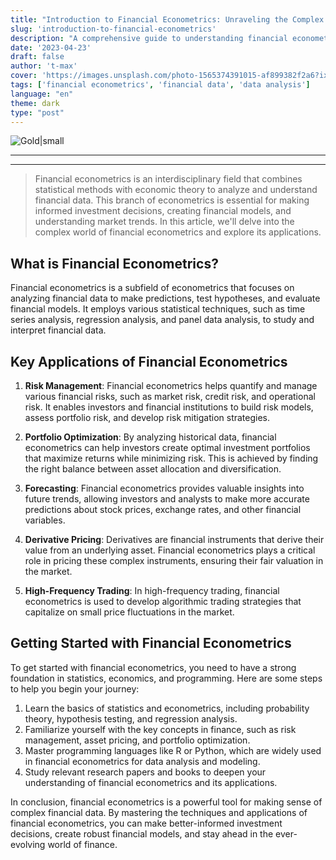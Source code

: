 ```yaml
---
title: "Introduction to Financial Econometrics: Unraveling the Complex World of Financial Data"
slug: 'introduction-to-financial-econometrics'
description: "A comprehensive guide to understanding financial econometrics and its applications in financial data analysis."
date: '2023-04-23'
draft: false
author: 't-max'
cover: 'https://images.unsplash.com/photo-1565374391015-af899382f2a6?ixlib=rb-4.0.3&ixid=MnwxMjA3fDB8MHxwaG90by1wYWdlfHx8fGVufDB8fHx8&auto=format&fit=crop&w=1470&q=80'
tags: ['financial econometrics', 'financial data', 'data analysis']
language: "en"
theme: dark
type: "post"
---
```


![Gold|small](https://images.unsplash.com/photo-1565374391015-af899382f2a6?ixlib=rb-4.0.3&ixid=MnwxMjA3fDB8MHxwaG90by1wYWdlfHx8fGVufDB8fHx8&auto=format&fit=crop&w=1470&q=80)

---
---

>Financial econometrics is an interdisciplinary field that combines statistical methods with economic theory to analyze and understand financial data. This branch of econometrics is essential for making informed investment decisions, creating financial models, and understanding market trends. In this article, we'll delve into the complex world of financial econometrics and explore its applications.

## What is Financial Econometrics?

Financial econometrics is a subfield of econometrics that focuses on analyzing financial data to make predictions, test hypotheses, and evaluate financial models. It employs various statistical techniques, such as time series analysis, regression analysis, and panel data analysis, to study and interpret financial data.

## Key Applications of Financial Econometrics

1. **Risk Management**: Financial econometrics helps quantify and manage various financial risks, such as market risk, credit risk, and operational risk. It enables investors and financial institutions to build risk models, assess portfolio risk, and develop risk mitigation strategies.

2. **Portfolio Optimization**: By analyzing historical data, financial econometrics can help investors create optimal investment portfolios that maximize returns while minimizing risk. This is achieved by finding the right balance between asset allocation and diversification.

3. **Forecasting**: Financial econometrics provides valuable insights into future trends, allowing investors and analysts to make more accurate predictions about stock prices, exchange rates, and other financial variables.

4. **Derivative Pricing**: Derivatives are financial instruments that derive their value from an underlying asset. Financial econometrics plays a critical role in pricing these complex instruments, ensuring their fair valuation in the market.

5. **High-Frequency Trading**: In high-frequency trading, financial econometrics is used to develop algorithmic trading strategies that capitalize on small price fluctuations in the market.

## Getting Started with Financial Econometrics

To get started with financial econometrics, you need to have a strong foundation in statistics, economics, and programming. Here are some steps to help you begin your journey:

1. Learn the basics of statistics and econometrics, including probability theory, hypothesis testing, and regression analysis.
2. Familiarize yourself with the key concepts in finance, such as risk management, asset pricing, and portfolio optimization.
3. Master programming languages like R or Python, which are widely used in financial econometrics for data analysis and modeling.
4. Study relevant research papers and books to deepen your understanding of financial econometrics and its applications.

In conclusion, financial econometrics is a powerful tool for making sense of complex financial data. By mastering the techniques and applications of financial econometrics, you can make better-informed investment decisions, create robust financial models, and stay ahead in the ever-evolving world of finance.

